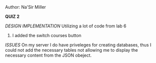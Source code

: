 Author: Na'Sir Miller

**QUIZ 2**

_DESIGN IMPLEMENTATION_
Utilizing a lot of code from lab 6

1. I added the switch courses button

_ISSUES_
On my server I do have priveleges for creating databases, thus I could not add the necessary tables not allowing me to display the necessary content from the JSON obeject.
